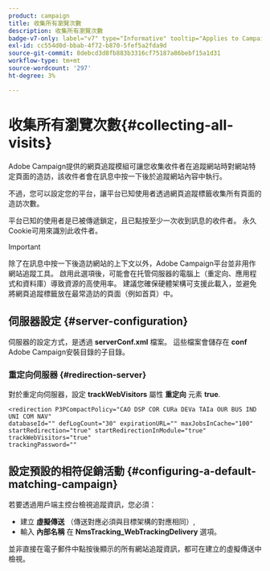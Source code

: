 ```yaml
---
product: campaign
title: 收集所有瀏覽次數
description: 收集所有瀏覽次數
badge-v7-only: label="v7" type="Informative" tooltip="Applies to Campaign Classic v7 only"
exl-id: cc554d0d-bbab-4f72-b870-5fef5a2fda9d
source-git-commit: 8debcd3d8fb883b3316cf75187a86bebf15a1d31
workflow-type: tm+mt
source-wordcount: '297'
ht-degree: 3%

---
```


# 收集所有瀏覽次數{#collecting-all-visits}

Adobe Campaign提供的網頁追蹤模組可讓您收集收件者在追蹤網站時對網站特定頁面的造訪，該收件者會在訊息中按一下後於追蹤網站內容中執行。

不過，您可以設定您的平台，讓平台已知使用者透過網頁追蹤標籤收集所有頁面的造訪次數。

平台已知的使用者是已被傳遞鎖定，且已點按至少一次收到訊息的收件者。 永久Cookie可用來識別此收件者。

>[!IMPORTANT]
>
>除了在訊息中按一下後造訪網站的上下文以外，Adobe Campaign平台並非用作網站追蹤工具。 啟用此選項後，可能會在托管伺服器的電腦上（重定向、應用程式和資料庫）導致資源的高使用率。 建議您確保硬體架構可支援此載入，並避免將網頁追蹤標籤放在最常造訪的頁面（例如首頁）中。

## 伺服器設定 {#server-configuration}

伺服器的設定方式，是透過 **serverConf.xml** 檔案。 這些檔案會儲存在 **conf** Adobe Campaign安裝目錄的子目錄。

### 重定向伺服器 {#redirection-server}

對於重定向伺服器，設定 **trackWebVisitors** 屬性 **重定向** 元素 **true**.

```
<redirection P3PCompactPolicy="CAO DSP COR CURa DEVa TAIa OUR BUS IND UNI COM NAV"
databaseId="" defLogCount="30" expirationURL="" maxJobsInCache="100"
startRedirection="true" startRedirectionInModule="true" trackWebVisitors="true"
trackingPassword=""
```

## 設定預設的相符促銷活動 {#configuring-a-default-matching-campaign}

若要透過用戶端主控台檢視追蹤資訊，您必須：

* 建立 **虛擬傳送** （傳送對應必須與目標架構的對應相同）,
* 輸入 **內部名稱** 在 **NmsTracking_WebTrackingDelivery** 選項。

並非直接在電子郵件中點按後顯示的所有網站追蹤資訊，都可在建立的虛擬傳送中檢視。
